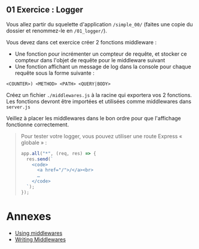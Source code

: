 ## 01 Exercice : Logger

Vous allez partir du squelette d'application `/simple_00/` (faites une copie du dossier et renommez-le en `/01_logger/`).

Vous devez dans cet exercice créer 2 fonctions middleware :

- Une fonction pour incrémenter un compteur de requête, et stocker ce compteur dans l'objet de requête pour le middleware suivant
- Une fonction affichant un message de log dans la console pour chaque requête sous la forme suivante :
```
<COUNTER>) <METHOD> <PATH> <QUERY|BODY>
```

Créez un fichier `./middlewares.js` à la racine qui exportera vos 2 fonctions. Les fonctions devront être importées et utilisées comme middlewares dans `server.js`

Veillez à placer les middlewares dans le bon ordre pour que l'affichage fonctionne correctement.

> Pour tester votre logger, vous pouvez utiliser une route Express « globale » :
> ```js
> app.all("*", (req, res) => {
>   res.send(`
>     <code>
>       <a href="/">/</a><br>
>       …
>     </code>
>   `);
> });
> ```

# Annexes

- [Using middlewares](https://expressjs.com/en/guide/using-middleware.html)
- [Writing Middlewares](https://expressjs.com/en/guide/writing-middleware.html)
